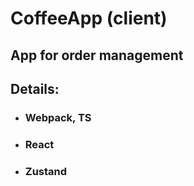 # CoffeeApp (client)

## App for order management

## Details:
* ### Webpack, TS
* ### React
* ### Zustand
